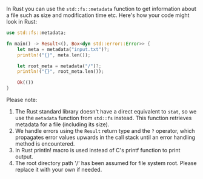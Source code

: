 In Rust you can use the `std::fs::metadata` function to get information about a file such as size and modification time etc. Here's how your code might look in Rust:

```rust
use std::fs::metadata;

fn main() -> Result<(), Box<dyn std::error::Error>> {
    let meta = metadata("input.txt")?;
    println!("{}", meta.len());

    let root_meta = metadata("/")?;
    println!("{}", root_meta.len());

    Ok(())
}
```
Please note:

1. The Rust standard library doesn't have a direct equivalent to `stat`, so we use the `metadata` function from `std::fs` instead. This function retrieves metadata for a file (including its size).
2. We handle errors using the `Result` return type and the `?` operator, which propagates error values upwards in the call stack until an error handling method is encountered. 
3. In Rust println! macro is used instead of C's printf function to print output. 
4. The root directory path '/' has been assumed for file system root. Please replace it with your own if needed.

